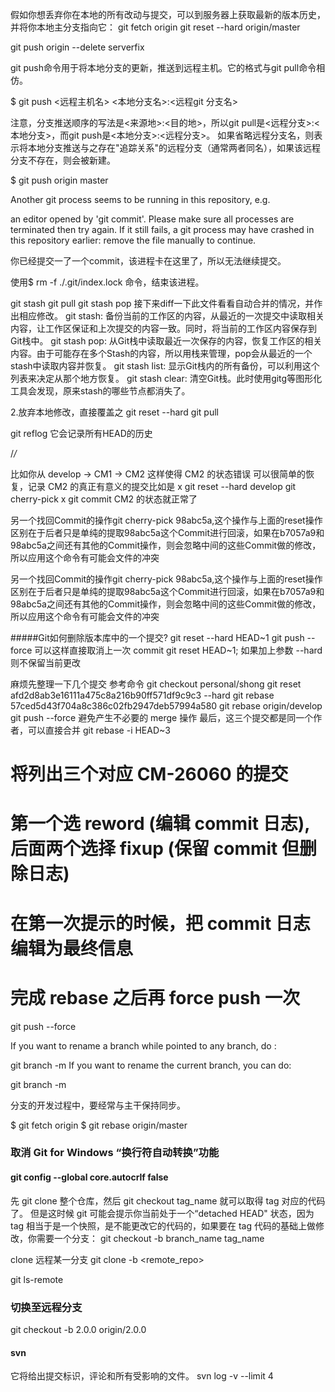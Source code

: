 
假如你想丢弃你在本地的所有改动与提交，可以到服务器上获取最新的版本历史，并将你本地主分支指向它：
git fetch origin
git reset --hard origin/master


git push origin --delete serverfix



git push命令用于将本地分支的更新，推送到远程主机。它的格式与git pull命令相仿。

$ git push <远程主机名> <本地分支名>:<远程git 分支名>

注意，分支推送顺序的写法是<来源地>:<目的地>，所以git pull是<远程分支>:<本地分支>，而git push是<本地分支>:<远程分支>。
如果省略远程分支名，则表示将本地分支推送与之存在"追踪关系"的远程分支（通常两者同名），如果该远程分支不存在，则会被新建。

$ git push origin master



Another git process seems to be running in this repository, e.g.

an editor opened by 'git commit'. Please make sure all processes 
are terminated then try again. If it still fails, a git process 
may have crashed in this repository earlier: 
remove the file manually to continue.

你已经提交一了一个commit，该进程卡在这里了，所以无法继续提交。


使用$ rm -f ./.git/index.lock 命令，结束该进程。


git stash
git pull
git stash pop
接下来diff一下此文件看看自动合并的情况，并作出相应修改。
git stash: 备份当前的工作区的内容，从最近的一次提交中读取相关内容，让工作区保证和上次提交的内容一致。同时，将当前的工作区内容保存到Git栈中。
git stash pop: 从Git栈中读取最近一次保存的内容，恢复工作区的相关内容。由于可能存在多个Stash的内容，所以用栈来管理，pop会从最近的一个stash中读取内容并恢复。
git stash list: 显示Git栈内的所有备份，可以利用这个列表来决定从那个地方恢复。
git stash clear: 清空Git栈。此时使用gitg等图形化工具会发现，原来stash的哪些节点都消失了。

2.放弃本地修改，直接覆盖之
git reset --hard
git pull


 git reflog  它会记录所有HEAD的历史


/*/*

 比如你从 develop -> CM1 -> CM2 这样使得 CM2 的状态错误
可以很简单的恢复，记录 CM2 的真正有意义的提交比如是 x
git reset --hard develop
git cherry-pick x
git commit
CM2 的状态就正常了

另一个找回Commit的操作git cherry-pick 98abc5a,这个操作与上面的reset操作区别在于后者只是单纯的提取98abc5a这个Commit进行回滚，如果在b7057a9和98abc5a之间还有其他的Commit操作，则会忽略中间的这些Commit做的修改，所以应用这个命令有可能会文件的冲突

另一个找回Commit的操作git cherry-pick 98abc5a,这个操作与上面的reset操作区别在于后者只是单纯的提取98abc5a这个Commit进行回滚，如果在b7057a9和98abc5a之间还有其他的Commit操作，则会忽略中间的这些Commit做的修改，所以应用这个命令有可能会文件的冲突



#####Git如何删除版本库中的一个提交?
git reset --hard HEAD~1
git push --force
可以这样直接取消上一次 commit git reset HEAD~1; 如果加上参数 --hard 则不保留当前更改


麻烦先整理一下几个提交
参考命令
git checkout personal/shong
git reset afd2d8ab3e16111a475c8a216b90ff571df9c9c3 --hard
git rebase 57ced5d43f704a8c386c02fb2947deb57994a580
git rebase origin/develop
git push --force
避免产生不必要的 merge 操作
最后，这三个提交都是同一个作者，可以直接合并
git rebase -i HEAD~3
# 将列出三个对应  CM-26060 的提交
# 第一个选 reword (编辑 commit 日志), 后面两个选择 fixup (保留 commit 但删除日志)
# 在第一次提示的时候，把 commit 日志编辑为最终信息

# 完成 rebase 之后再 force push 一次
git push --force


If you want to rename a branch while pointed to any branch, do :

git branch -m <oldname> <newname>
If you want to rename the current branch, you can do:

git branch -m <newname>



分支的开发过程中，要经常与主干保持同步。

$ git fetch origin
$ git rebase origin/master




### 取消 Git for Windows “换行符自动转换”功能
#### git config --global core.autocrlf false


先 git clone 整个仓库，然后 git checkout tag_name 就可以取得 tag 对应的代码了。
但是这时候 git 可能会提示你当前处于一个“detached HEAD" 状态，因为 tag 相当于是一个快照，是不能更改它的代码的，如果要在 tag 代码的基础上做修改，你需要一个分支：
git checkout -b branch_name tag_name


clone 远程某一分支
git clone -b <branch> <remote_repo>


git ls-remote

### 切换至远程分支
git checkout -b 2.0.0 origin/2.0.0

#### svn
它将给出提交标识，评论和所有受影响的文件。
svn log -v --limit 4

